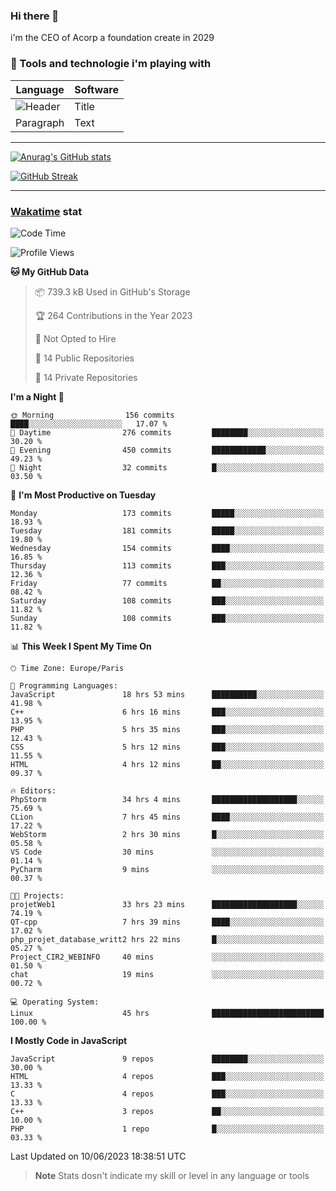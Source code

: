 ### Hi there 👋

i'm the CEO of Acorp a foundation create in 2029  

### 🧰 Tools and technologie i'm playing with

 | Language | Software |
| ----------- | ----------- |
| ![Header](https://img.shields.io/badge/Nuxt3-green&style=for-the-badge&logo=nustjs&logoColor=00DC82) | Title |
| Paragraph | Text |

---

[![Anurag's GitHub stats](https://github-readme-stats.vercel.app/api?username=ackimixs&show_icons=true&theme=github_dark&count_private=true)](https://www.ackimixs.xyz)

[![GitHub Streak](https://github-readme-streak-stats.herokuapp.com?user=Ackimixs&theme=github-dark-blue&date_format=j%20M%5B%20Y%5D&mode=weekly)](https://git.io/streak-stats)

---
 
 ### [Wakatime](https://wakatime.com/) stat

<!--START_SECTION:waka-->
![Code Time](http://img.shields.io/badge/Code%20Time-662%20hrs%204%20mins-blue)

![Profile Views](http://img.shields.io/badge/Profile%20Views-1-blue)

**🐱 My GitHub Data** 

> 📦 739.3 kB Used in GitHub's Storage 
 > 
> 🏆 264 Contributions in the Year 2023
 > 
> 🚫 Not Opted to Hire
 > 
> 📜 14 Public Repositories 
 > 
> 🔑 14 Private Repositories 
 > 
**I'm a Night 🦉** 

```text
🌞 Morning                156 commits         ████░░░░░░░░░░░░░░░░░░░░░   17.07 % 
🌆 Daytime                276 commits         ████████░░░░░░░░░░░░░░░░░   30.20 % 
🌃 Evening                450 commits         ████████████░░░░░░░░░░░░░   49.23 % 
🌙 Night                  32 commits          █░░░░░░░░░░░░░░░░░░░░░░░░   03.50 % 
```
📅 **I'm Most Productive on Tuesday** 

```text
Monday                   173 commits         █████░░░░░░░░░░░░░░░░░░░░   18.93 % 
Tuesday                  181 commits         █████░░░░░░░░░░░░░░░░░░░░   19.80 % 
Wednesday                154 commits         ████░░░░░░░░░░░░░░░░░░░░░   16.85 % 
Thursday                 113 commits         ███░░░░░░░░░░░░░░░░░░░░░░   12.36 % 
Friday                   77 commits          ██░░░░░░░░░░░░░░░░░░░░░░░   08.42 % 
Saturday                 108 commits         ███░░░░░░░░░░░░░░░░░░░░░░   11.82 % 
Sunday                   108 commits         ███░░░░░░░░░░░░░░░░░░░░░░   11.82 % 
```


📊 **This Week I Spent My Time On** 

```text
🕑︎ Time Zone: Europe/Paris

💬 Programming Languages: 
JavaScript               18 hrs 53 mins      ██████████░░░░░░░░░░░░░░░   41.98 % 
C++                      6 hrs 16 mins       ███░░░░░░░░░░░░░░░░░░░░░░   13.95 % 
PHP                      5 hrs 35 mins       ███░░░░░░░░░░░░░░░░░░░░░░   12.43 % 
CSS                      5 hrs 12 mins       ███░░░░░░░░░░░░░░░░░░░░░░   11.55 % 
HTML                     4 hrs 12 mins       ██░░░░░░░░░░░░░░░░░░░░░░░   09.37 % 

🔥 Editors: 
PhpStorm                 34 hrs 4 mins       ███████████████████░░░░░░   75.69 % 
CLion                    7 hrs 45 mins       ████░░░░░░░░░░░░░░░░░░░░░   17.22 % 
WebStorm                 2 hrs 30 mins       █░░░░░░░░░░░░░░░░░░░░░░░░   05.58 % 
VS Code                  30 mins             ░░░░░░░░░░░░░░░░░░░░░░░░░   01.14 % 
PyCharm                  9 mins              ░░░░░░░░░░░░░░░░░░░░░░░░░   00.37 % 

🐱‍💻 Projects: 
projetWeb1               33 hrs 23 mins      ███████████████████░░░░░░   74.19 % 
QT-cpp                   7 hrs 39 mins       ████░░░░░░░░░░░░░░░░░░░░░   17.02 % 
php_projet_database_writt2 hrs 22 mins       █░░░░░░░░░░░░░░░░░░░░░░░░   05.27 % 
Project_CIR2_WEBINFO     40 mins             ░░░░░░░░░░░░░░░░░░░░░░░░░   01.50 % 
chat                     19 mins             ░░░░░░░░░░░░░░░░░░░░░░░░░   00.72 % 

💻 Operating System: 
Linux                    45 hrs              █████████████████████████   100.00 % 
```

**I Mostly Code in JavaScript** 

```text
JavaScript               9 repos             ████████░░░░░░░░░░░░░░░░░   30.00 % 
HTML                     4 repos             ███░░░░░░░░░░░░░░░░░░░░░░   13.33 % 
C                        4 repos             ███░░░░░░░░░░░░░░░░░░░░░░   13.33 % 
C++                      3 repos             ██░░░░░░░░░░░░░░░░░░░░░░░   10.00 % 
PHP                      1 repo              █░░░░░░░░░░░░░░░░░░░░░░░░   03.33 % 
```




 Last Updated on 10/06/2023 18:38:51 UTC
<!--END_SECTION:waka-->

> **Note**
> Stats dosn't indicate my skill or level in any language or tools
